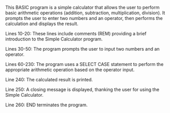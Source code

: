 This BASIC program is a simple calculator that allows the user to perform basic arithmetic operations (addition, subtraction, multiplication, division). It prompts the user to enter two numbers and an operator, then performs the calculation and displays the result.

Lines 10-20: These lines include comments (REM) providing a brief introduction to the Simple Calculator program.

Lines 30-50: The program prompts the user to input two numbers and an operator.

Lines 60-230: The program uses a SELECT CASE statement to perform the appropriate arithmetic operation based on the operator input.

Line 240: The calculated result is printed.

Line 250: A closing message is displayed, thanking the user for using the Simple Calculator.

Line 260: END terminates the program.
